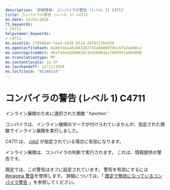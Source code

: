```yaml
---
description: '詳細情報: コンパイラの警告 (レベル 1) C4711'
title: コンパイラの警告 (レベル 1) C4711
ms.date: 11/04/2016
f1_keywords:
- C4711
helpviewer_keywords:
- C4711
ms.assetid: 270506ab-fead-4328-b714-2978113be238
ms.openlocfilehash: 618b33baa81043282741d8608978ec6fa2aeb0ce
ms.sourcegitcommit: d6af41e42699628c3e2e6063ec7b03931a49a098
ms.translationtype: MT
ms.contentlocale: ja-JP
ms.lasthandoff: 12/11/2020
ms.locfileid: "97249114"
---
```

# <a name="compiler-warning-level-1-c4711"></a>コンパイラの警告 (レベル 1) C4711

インライン展開のために選択された関数 ' function '

コンパイラは、インライン展開のマークが付けられていませんが、指定された関数でインライン展開を実行しました。

C4711 は、 [/ob2](../../build/reference/ob-inline-function-expansion.md) が指定されている場合に有効になります。

インライン展開は、コンパイラの判断で実行されます。 これは、情報提供の警告です。

既定では、この警告はオフに設定されています。 警告を有効にするには [#pragma 警告](../../preprocessor/warning.md)を使用します。 詳細については、「 [既定で無効になっているコンパイラ警告](../../preprocessor/compiler-warnings-that-are-off-by-default.md) 」を参照してください。
